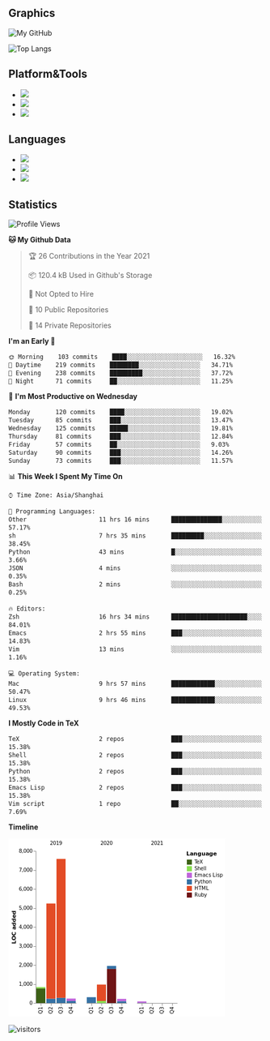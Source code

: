 ## Graphics

![My GitHub](https://github-readme-stats.vercel.app/api?username=SteamedFish&count_private=true&show_icons=true&theme=buefy&include_all_commits=false)

![Top Langs](https://github-readme-stats.vercel.app/api/top-langs/?username=SteamedFish&theme=buefy&hide=ruby&count_private=true&show_icons=true&layout=compact)

## Platform&Tools

* [![](https://img.shields.io/badge/ArchLinux--purple?style=flat-square&logo=ArchLinux)](https://www.archlinux.org/)
* [![](https://img.shields.io/badge/Gentoo-testing-purple?style=flat-square&logo=Gentoo)](https://www.gentoo.org/)
* [![](https://img.shields.io/badge/Doom%20Emacs-28-blue?style=flat-square&logo=Gnu%20emacs&logoColor=white)](https://www.gnu.org/software/emacs/)

## Languages

* [![](https://img.shields.io/badge/-Python-3776AB?style=flat-square&logo=python&logoColor=white)](https://www.python.org/)
* [![](https://img.shields.io/badge/-Bash-00ADD8?style=flat-square&logo=Gnu-bash&logoColor=white)](https://www.gnu.org/software/bash/)
* [![](https://img.shields.io/badge/-Go-00ADD8?style=flat-square&logo=go&logoColor=white)](https://golang.org/)

## Statistics

<!--START_SECTION:waka-->
![Profile Views](http://img.shields.io/badge/Profile%20Views-7-blue)

**🐱 My Github Data** 

> 🏆 26 Contributions in the Year 2021
 > 
> 📦 120.4 kB Used in Github's Storage 
 > 
> 🚫 Not Opted to Hire
 > 
> 📜 10 Public Repositories 
 > 
> 🔑 14 Private Repositories  
 > 
**I'm an Early 🐤** 

```text
🌞 Morning    103 commits    ████░░░░░░░░░░░░░░░░░░░░░   16.32% 
🌆 Daytime    219 commits    ████████░░░░░░░░░░░░░░░░░   34.71% 
🌃 Evening    238 commits    █████████░░░░░░░░░░░░░░░░   37.72% 
🌙 Night      71 commits     ██░░░░░░░░░░░░░░░░░░░░░░░   11.25%

```
📅 **I'm Most Productive on Wednesday** 

```text
Monday       120 commits    ████░░░░░░░░░░░░░░░░░░░░░   19.02% 
Tuesday      85 commits     ███░░░░░░░░░░░░░░░░░░░░░░   13.47% 
Wednesday    125 commits    █████░░░░░░░░░░░░░░░░░░░░   19.81% 
Thursday     81 commits     ███░░░░░░░░░░░░░░░░░░░░░░   12.84% 
Friday       57 commits     ██░░░░░░░░░░░░░░░░░░░░░░░   9.03% 
Saturday     90 commits     ███░░░░░░░░░░░░░░░░░░░░░░   14.26% 
Sunday       73 commits     ███░░░░░░░░░░░░░░░░░░░░░░   11.57%

```


📊 **This Week I Spent My Time On** 

```text
⌚︎ Time Zone: Asia/Shanghai

💬 Programming Languages: 
Other                    11 hrs 16 mins      ██████████████░░░░░░░░░░░   57.17% 
sh                       7 hrs 35 mins       █████████░░░░░░░░░░░░░░░░   38.45% 
Python                   43 mins             █░░░░░░░░░░░░░░░░░░░░░░░░   3.66% 
JSON                     4 mins              ░░░░░░░░░░░░░░░░░░░░░░░░░   0.35% 
Bash                     2 mins              ░░░░░░░░░░░░░░░░░░░░░░░░░   0.25%

🔥 Editors: 
Zsh                      16 hrs 34 mins      █████████████████████░░░░   84.01% 
Emacs                    2 hrs 55 mins       ███░░░░░░░░░░░░░░░░░░░░░░   14.83% 
Vim                      13 mins             ░░░░░░░░░░░░░░░░░░░░░░░░░   1.16%

💻 Operating System: 
Mac                      9 hrs 57 mins       ████████████░░░░░░░░░░░░░   50.47% 
Linux                    9 hrs 46 mins       ████████████░░░░░░░░░░░░░   49.53%

```

**I Mostly Code in TeX** 

```text
TeX                      2 repos             ███░░░░░░░░░░░░░░░░░░░░░░   15.38% 
Shell                    2 repos             ███░░░░░░░░░░░░░░░░░░░░░░   15.38% 
Python                   2 repos             ███░░░░░░░░░░░░░░░░░░░░░░   15.38% 
Emacs Lisp               2 repos             ███░░░░░░░░░░░░░░░░░░░░░░   15.38% 
Vim script               1 repo              ██░░░░░░░░░░░░░░░░░░░░░░░   7.69%

```


**Timeline**

![Chart not found](https://raw.githubusercontent.com/SteamedFish/SteamedFish/master/charts/bar_graph.png) 


<!--END_SECTION:waka-->

![visitors](https://visitor-badge.laobi.icu/badge?page_id=SteamedFish.SteamedFish)
